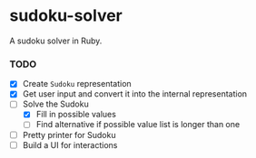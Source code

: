 # sudoku-solver

A sudoku solver in Ruby.

### TODO

 - [x] Create `Sudoku` representation
 - [x] Get user input and convert it into the internal representation
 - [ ] Solve the Sudoku
   - [x] Fill in possible values
   - [ ] Find alternative if possible value list is longer than one
 - [ ] Pretty printer for Sudoku
 - [ ] Build a UI for interactions
